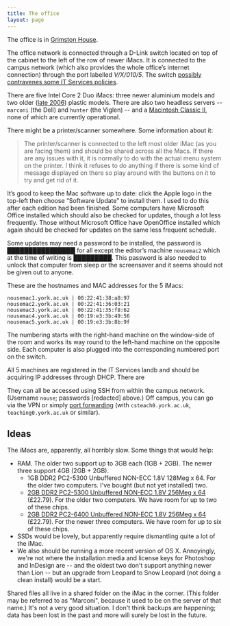 ```yaml
---
title: The office
layout: page
---
```


The office is in [Grimston House](http://www.openstreetmap.org/way/60004913).

The office network is connected through a D-Link switch located on top of the cabinet to the left of the row of newer iMacs.
It is connected to the campus network (which also provides the whole office’s internet connection) through the port labelled _V/X/010/5_.
The switch [possibly contravenes some IT Services policies](http://www.york.ac.uk/it-services/connect/guidelines/).

There are five Intel Core 2 Duo iMacs: three newer aluminium models and two older ([late 2006](http://support.apple.com/kb/Sp28)) plastic models.
There are also two headless servers -- `marconi` (the Dell) and `hunter` (the Viglen) -- and a [Macintosh Classic II](http://support.apple.com/kb/sp204), none of which are currently operational.

There might be a printer/scanner somewhere. Some information about it:

> The printer/scanner is connected to the left most older iMac (as you are facing them) and should be shared across all the Macs. If there are any issues with it, it is normally to do with the actual menu system on the printer. I think it refuses to do anything if there is some kind of message displayed on there so play around with the buttons on it to try and get rid of it.

It’s good to keep the Mac software up to date: click the Apple logo in the top-left then choose “Software Update” to install them. I used to do this after each edition had been finished.
Some computers have Microsoft Office installed which should also be checked for updates, though a lot less frequently.
Those without Microsoft Office have OpenOffice installed which again should be checked for updates on the same less frequent schedule.

Some updates may need a password to be installed, the password is ████████████████ for all except the editor’s machine `nousemac2` which at the time of writing is █████████.
This password is also needed to unlock that computer from sleep or the screensaver and it seems should not be given out to anyone.

These are the hostnames and MAC addresses for the 5 iMacs:

    nousemac1.york.ac.uk | 00:22:41:38:a8:97 
    nousemac2.york.ac.uk | 00:22:41:36:03:21 
    nousemac3.york.ac.uk | 00:22:41:35:f8:62 
    nousemac4.york.ac.uk | 00:19:e3:3b:49:56 
    nousemac5.york.ac.uk | 00:19:e3:3b:8b:9f

The numbering starts with the right-hand machine on the window-side of the room and works its way round to the left-hand machine on the opposite side. Each computer is also plugged into the corresponding numbered port on the switch.

All 5 machines are registered in the IT Services landb and should be acquiring IP addresses through DHCP. There are 

They can all be accessed using SSH from within the campus network. (Username `nouse`; passwords [redacted] above.) Off campus, you can go via the VPN or simply [port forwarding](https://twitter.com/louismrose/status/585367906957033472) (with `csteach0.york.ac.uk`, `teaching0.york.ac.uk` or similar).

## Ideas

The iMacs are, apparently, all horribly slow. Some things that would help:

* RAM. The older two support up to 3GB each (1GB + 2GB). The newer three support 4GB (2GB + 2GB).
  - 1GB DDR2 PC2-5300 Unbuffered NON-ECC 1.8V 128Meg x 64. For the older two computers. I've bought (but not yet installed) two.
  - [2GB DDR2 PC2-5300 Unbuffered NON-ECC 1.8V 256Meg x 64](http://uk.crucial.com/gbr/en/imac-%28late-2006---2*0ghz-or-2*16ghz%29/CT3331830) (£22.79). For the older two computers. We have room for up to two of these chips.
  - [2GB DDR2 PC2-6400 Unbuffered NON-ECC 1.8V 256Meg x 64](http://uk.crucial.com/gbr/en/imac-2*66ghz-intel-core-2-duo-%2820-inch%29-mb324ll-a/CT3331877) (£22.79). For the newer three computers. We have room for up to six of these chips.
* SSDs would be lovely, but apparently require dismantling quite a lot of the iMac.
* We also should be running a more recent version of OS X. Annoyingly, we're not where the installation media and license keys for Photoshop and InDesign are -- and the oldest two don't support anything newer than Lion -- but an upgrade from Leopard to Snow Leopard (not doing a clean install) would be a start.

Shared files all live in a shared folder on the iMac in the corner.
(This folder may be referred to as "Marconi", because it used to be on the server of that name.) It's not a very good situation.
I don't think backups are happening; data has been lost in the past and more will surely be lost in the future.
